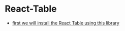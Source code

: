 # React-Table 

- [first we will install the React Table using this library](https://www.npmjs.com/package/react-table)